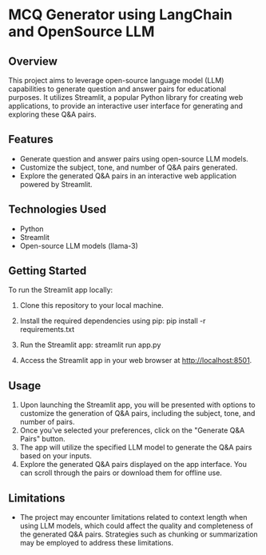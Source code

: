 # MCQ Generator using LangChain and OpenSource LLM

## Overview

This project aims to leverage open-source language model (LLM) capabilities to generate question and answer pairs for educational purposes. It utilizes Streamlit, a popular Python library for creating web applications, to provide an interactive user interface for generating and exploring these Q&A pairs.

## Features

- Generate question and answer pairs using open-source LLM models.
- Customize the subject, tone, and number of Q&A pairs generated.
- Explore the generated Q&A pairs in an interactive web application powered by Streamlit.

## Technologies Used

- Python
- Streamlit
- Open-source LLM models (llama-3)

## Getting Started

To run the Streamlit app locally:

1. Clone this repository to your local machine.
2. Install the required dependencies using pip:
   pip install -r requirements.txt

3. Run the Streamlit app:
   streamlit run app.py

4. Access the Streamlit app in your web browser at [http://localhost:8501](http://localhost:8501).

## Usage

1. Upon launching the Streamlit app, you will be presented with options to customize the generation of Q&A pairs, including the subject, tone, and number of pairs.
2. Once you've selected your preferences, click on the "Generate Q&A Pairs" button.
3. The app will utilize the specified LLM model to generate the Q&A pairs based on your inputs.
4. Explore the generated Q&A pairs displayed on the app interface. You can scroll through the pairs or download them for offline use.

## Limitations

- The project may encounter limitations related to context length when using LLM models, which could affect the quality and completeness of the generated Q&A pairs. Strategies such as chunking or summarization may be employed to address these limitations.
